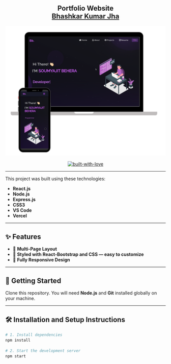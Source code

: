 <h2 align="center">
  Portfolio Website <br/>
  <a href="https://soumyajit.vercel.app/" target="_blank">Bhashkar Kumar Jha</a>
</h2>

<p align="center">
  <img alt="readme-img" src="./Images/readme-img1.png" />
</p>

<p align="center">
  <a href="https://forthebadge.com">
    <img src="https://forthebadge.com/images/badges/built-with-love.svg" alt="built-with-love" />
  </a>
</p>

---

This project was built using these technologies:

- **React.js**
- **Node.js**
- **Express.js**
- **CSS3**
- **VS Code**
- **Vercel**

---

## ✨ Features

- 📖 **Multi-Page Layout**
- 🎨 **Styled with React-Bootstrap and CSS — easy to customize**
- 📱 **Fully Responsive Design**

---

## 🚀 Getting Started

Clone this repository. You will need **Node.js** and **Git** installed globally on your machine.

---

## 🛠 Installation and Setup Instructions

```bash
# 1. Install dependencies
npm install

# 2. Start the development server
npm start

